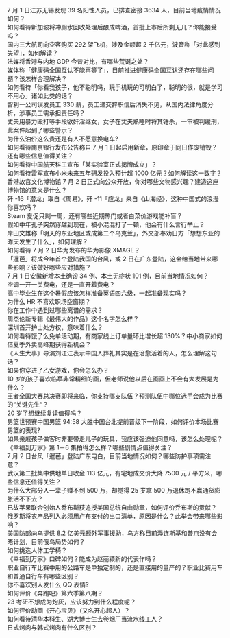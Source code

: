 7 月 1 日江苏无锡发现 39 名阳性人员，已排查密接 3634 人，目前当地疫情情况如何？  
如何看待新加坡将冲厕水回收处理后酿成啤酒，首批上市后所剩无几？你能接受吗？  
国内三大航司向空客购买 292 架飞机，涉及金额超 2 千亿元，波音称「对此感到失望」，如何解读？  
法媒将香港与内地 GDP 今昔对比，有哪些荒诞之处？  
媒体称「健康码全国互认不能再等了」，目前推进健康码全国互认还存在哪些问题？该怎样合理解决？  
如何看待「你看我孩子，他不聪明吗，玩手机玩的可明白了，聪明的很，就是学习不用心」诸如此类的话？  
智利一公司误发员工 330 薪，员工递交辞职信后消失不见，从国内法律角度分析，涉事员工需承担责任吗？  
丈夫用暴力殴打等手段欲奸淫继女，女子在丈夫熟睡时将其锤杀，一审被判缓刑，此案件起到了哪些警示？  
为什么油价这么贵还是有人不愿意换电车?  
如何看待南京银行发布公告称自 7 月 1 日起启用新章，原印章于同日作废销毁？还有哪些信息值得关注？  
​如何看待中国航天科工宣布「某实验室正式揭牌成立」？  
如何看待雷军宣布小米未来五年研发投入预计超 1000 亿元？如何解读这一数字？  
香港故宫文化博物馆 7 月 2 日正式向公众开放，你对哪些文物感兴趣？建造这座博物馆的意义是什么？  
歼 -16「潜龙」取自《周易》，歼 -11「应龙」来自《山海经》，这种中国式的浪漫你喜欢吗？  
Steam 夏促只剩一周，还有哪些近期热门或者白菜价游戏能补盲？  
假如中年孔子突然穿越到现在，被小混混打了一顿，他会有什么言行举止？  
岸田文雄称「明天的东亚地区或成第二个乌克兰」，外交部奉劝日方「想想东亚的昨天发生了什么」，如何理解？  
如何看待 7 月 2 日华为发布的华为影像 XMAGE？  
「暹芭」将成今年首个登陆我国的台风，或 2 日在广东登陆，这会给当地带来哪些影响？该做好哪些应对措施？  
7 月 1 日安徽新增本土确诊 34 例、本土无症状 101 例，目前当地情况如何？  
空调一开一关费电，还是一直开着费电？  
高中毕业生在这个暑假应该怎样准备英语四六级，一起准备现实吗？  
为什么 HR 不喜欢职场空窗期？  
你在工作中遇到过哪些离谱的需求？  
周杰伦新专辑《最伟大的作品》这个名字怎么样？  
深圳首开护士处方权，意味着什么？  
如何看待饿了么免单活动期，有商家线上订单量环比增长超 130%？中小商家如何借夏季外卖高峰期获得新机会？  
《人生大事》导演刘江江表示中国人葬礼其实是在治愈活着的人，怎么理解这句话？  
如果你穿进了乙女游戏，你会怎么办？  
10 岁的孩子喜欢临摹非常精细的画，但老师说他以后在画画上不会有大发展是为什么？  
王者全国大赛总决赛即将来临，你支持哪支队伍？预测队伍中哪位选手会成为比赛的“关键先生“？  
20 岁了想继续复读值得吗？  
男篮世预赛中国男篮 94:58 大胜中国台北提前晋级下一阶段，如何评价本场比赛男篮的表现?  
如果亲戚孩子做客时非要带走儿子的玩具，我应该强迫他同意吗，该怎么处理呢？  
《幸福到万家》第 1－6 集拍得怎么样？哪些剧情点值得关注？  
7 月 2 日台风「暹芭」登陆广东电白，目前当地情况如何？哪些防护事项需注意？  
武汉第二批集中供地单日收金 113 亿元，有宅地成交价大降 7500 元 / 平方米，哪些信息还值得关注？  
为什么大部分人一辈子赚不到 500 万，却觉得 25 岁拿 500 万退休跑不赢通货膨胀活不下去？  
已故苹果联合创始人乔布斯获追授美国总统自由勋章，如何评价乔布斯的贡献？  
俄罗斯将农产品列入必须用卢布支付的出口清单，原因是什么？此举会带来哪些影响？  
美国防部向乌提供 8.2 亿美元额外军事援助，乌方称目前泽连斯基和普京没有会晤计划，目前俄乌局势如何？  
如何挑选人体工学椅？  
《幸福到万家》口碑如何？能成为赵丽颖新的代表作吗？  
职业自行车比赛中用的公路车是单独定制的，还是直接用的量产的？职业比赛用车和普通自行车有哪些区别？  
你不喜欢别人发什么 QQ 表情?  
如何评价《奔跑吧》第六季第八期？  
23 考研不想成为炮灰，应该努力到什么程度呢？  
如何评价动画《开心宝贝》（又名开心超人）？  
如何看待清华本科生、湖大博士生去卷烟厂当流水线工人？  
日式烤肉与韩式烤肉有什么区别？  
